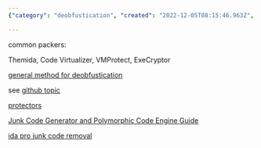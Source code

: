 ```yaml
---
{"category": "deobfustication", "created": "2022-12-05T08:15:46.963Z", "date": "2022-12-05 08:15:46", "description": "This text delves into the process of (de)obfustication, which encompasses techniques such as adding or removing redundant code and employing packers like Themida, Code Virtualizer, VMProtect, and ExeCryptor. The article furnishes details on a PDF and GitHub topics addressing protectors and junk code generators, along with a guide on utilizing IdA Pro for removing unnecessary code.", "modified": "2022-12-05T09:20:50.768Z", "tags": ["deobfuscation", "junk code", "packers", "Themida", "Code Virtualizer", "VMProtect", "ExeCryptor", "PDF guide", "GitHub topics", "IdA Pro"], "title": "(De)Obfustication, Junk Code Insertion And Removal"}

---
```


common packers:

Themida, Code Virtualizer, VMProtect, ExeCryptor

[general method for deobfustication](https://www2.cs.arizona.edu/people/debray/Publications/generic-deobf.pdf)

see [github topic](https://github.com/topics/junkcode)

[protectors](https://github.com/rootm0s/Protectors)

[Junk Code Generator and Polymorphic Code Engine Guide](https://guidedhacking.com/threads/junk-code-generator-and-polymorphic-code-engine-guide.6720/)

[ida pro junk code removal](https://github.com/alex-ilgayev/ida-pro-junk-code-removal/blob/master/deobf_plugin.py)
